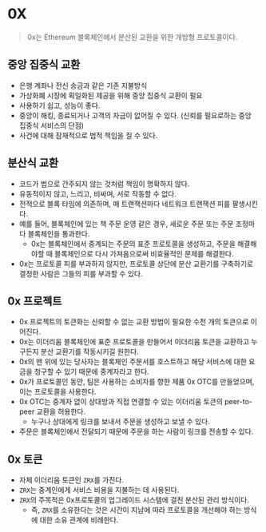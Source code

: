 # 0X
> 0x는 Ethereum 블록체인에서 분산된 교환을 위한 개방형 프로토콜이다.

## 중앙 집중식 교환
- 은행 계좌나 전신 송금과 같은 기존 지불방식
- 가상화폐 시장에 획일화된 제공을 위해 중앙 집중식 교환이 필요
- 사용하기 쉽고, 성능이 좋다.
- 중앙이 해킹, 종료되거나 고객의 자금이 없어질 수 있다. (신뢰를 필요로하는 중앙 집중식 서비스의 단점)
- 사건에 대해 잠재적으로 법적 책임을 질 수 있다.

## 분산식 교환
- 코드가 법으로 간주되지 않는 것처럼 책임이 명확하지 않다.
- 유동적이지 않고, 느리고, 비싸며, 서로 작동할 수 없다.
- 전적으로 블록 타임에 의존하며, 매 트랜잭션마다 네트워크 트랜잭션 피를 팔생시킨다.
- 예를 들어, 블록체인에 있는 책 주문 운영 같은 경우, 새로운 주문 또는 주문 조정마다 블록체인을 통과한다.
  - 0x는 블록체인에서 중계되는 주문의 표준 프로토콜을 생성하고, 주문을 해결해야할 때 블록체인으로 다시 가져옴으로써 비효율적인 문제를 해결한다.
- 0x는 프로토콜 피를 부과하지 않지만, 프로토콜 상단에 분산 교환기를 구축하기로 결정한 사람은 그들의 피를 부과할 수 있다.

## 0x 프로젝트
- 0x 프로젝트의 토큰화는 신뢰할 수 없는 교환 방법이 필요한 수천 개의 토큰으로 이어진다.
- 0x는 이더리움 블록체인에 표준 프로토콜을 만들어서 이더리움 토큰을 교환하고 누구든지 분산 교환기를 작동시키길 원한다.
- 0x의 맨 위에 있는 당사자는 블록체인 주문서를 호스트하고 해당 서비스에 대한 요금을 청구할 수 있기 때문에 중계자라고 한다.
- 0x가 프로토콜인 동안, 팀은 사용하는 소비자를 향한 제품 0x OTC를 만들었으며, 이는 프로토콜을 사용한다.
- 0x OTC는 중계자 없이 상대방과 직접 연결할 수 있는 이더리움 토큰의 peer-to-peer 교환을 허용한다.
  - 누구나 상대에게 링크를 보내서 주문을 생성하고 보낼 수 있다.
- 주문은 블록체인에서 전달되기 때문에 주문을 하는 사람이 링크를 전송할 수 있다.

## 0x 토큰
- 자체 이더리움 토큰인 `ZRX`를 가진다.
- `ZRX`는 중계인에게 서비스 비용을 지불하는 데 사용된다.
- `ZRX`의 주목적은 0x프로토콜의 업그레이드 시스템에 걸친 분산된 관리 방식이다.
  - 즉, `ZRX`를 소유한다는 것은 시간이 지남에 따라 프로토콜을 개선해야 하는 방식에 대한 소유 관계에 비례한다.

